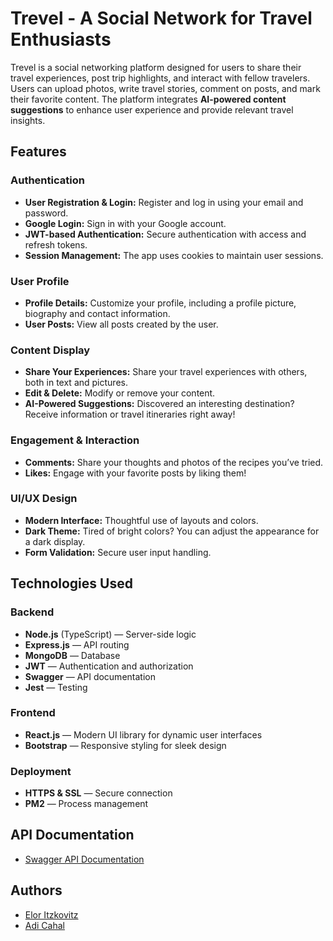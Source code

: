# Trevel - A Social Network for Travel Enthusiasts
Trevel is a social networking platform designed for users to share their travel experiences, post trip highlights, and interact with fellow travelers. Users can upload photos, write travel stories, comment on posts, and mark their favorite content. The platform integrates **AI-powered content suggestions** to enhance user experience and provide relevant travel insights.

## Features

### **Authentication**
- **User Registration & Login:** Register and log in using your email and password.
- **Google Login:** Sign in with your Google account.
- **JWT-based Authentication:** Secure authentication with access and refresh tokens.
- **Session Management:** The app uses cookies to maintain user sessions.

### **User Profile**
- **Profile Details:** Customize your profile, including a profile picture, biography and contact information.
- **User Posts:** View all posts created by the user.

### **Content Display**
- **Share Your Experiences:** Share your travel experiences with others, both in text and pictures.
- **Edit & Delete:** Modify or remove your content.
- **AI-Powered Suggestions:** Discovered an interesting destination? Receive information or travel itineraries right away!

### **Engagement & Interaction**
- **Comments:** Share your thoughts and photos of the recipes you’ve tried.
- **Likes:** Engage with your favorite posts by liking them!

### **UI/UX Design**
- **Modern Interface:** Thoughtful use of layouts and colors.
- **Dark Theme:** Tired of bright colors? You can adjust the appearance for a dark display.
- **Form Validation:** Secure user input handling.

## **Technologies Used**

### **Backend**
- **Node.js** (TypeScript) — Server-side logic
- **Express.js** — API routing
- **MongoDB** — Database
- **JWT** — Authentication and authorization
- **Swagger** — API documentation
- **Jest** — Testing

### **Frontend**
- **React.js** — Modern UI library for dynamic user interfaces
- **Bootstrap** — Responsive styling for sleek design

### **Deployment**
- **HTTPS & SSL** — Secure connection
- **PM2** — Process management

## API Documentation

- [Swagger API Documentation](http://localhost:3000/api-docs)

## Authors
- [Elor Itzkovitz](https://github.com/eloritzkovitz)
- [Adi Cahal](https://github.com/Adica6)
